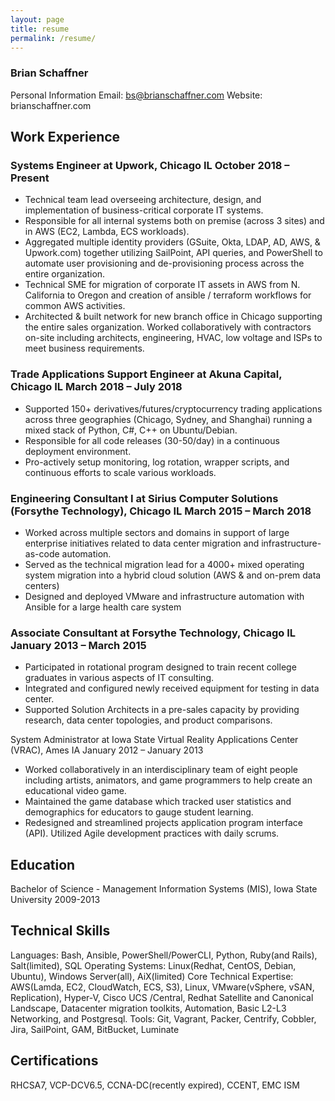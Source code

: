 ```yaml
---
layout: page
title: resume
permalink: /resume/
---
```


### Brian Schaffner
Personal Information
Email: bs@brianschaffner.com
Website: brianschaffner.com

## Work Experience
### Systems Engineer at Upwork, Chicago IL                                                                                               October 2018 – Present
- Technical team lead overseeing architecture, design, and implementation of business-critical corporate IT systems.
- Responsible for all internal systems both on premise (across 3 sites) and in AWS (EC2, Lambda, ECS workloads).
- Aggregated multiple identity providers (GSuite, Okta, LDAP, AD, AWS, & Upwork.com) together utilizing SailPoint, API queries, and PowerShell to automate user provisioning and de-provisioning process across the entire organization.
- Technical SME for migration of corporate IT assets in AWS from N. California to Oregon and creation of ansible / terraform workflows for common AWS activities.
- Architected & built network for new branch office in Chicago supporting the entire sales organization. Worked collaboratively with contractors on-site including architects, engineering, HVAC, low voltage and ISPs to meet business requirements.					                
### Trade Applications Support Engineer at Akuna Capital, Chicago IL                                                        March 2018 – July 2018
- Supported 150+ derivatives/futures/cryptocurrency trading applications across three geographies (Chicago, Sydney, and Shanghai) running a mixed stack of Python, C#, C++ on Ubuntu/Debian.
- Responsible for all code releases (30-50/day) in a continuous deployment environment.
- Pro-actively setup monitoring, log rotation, wrapper scripts, and continuous efforts to scale various workloads.

### Engineering Consultant I at Sirius Computer Solutions (Forsythe Technology), Chicago IL               March 2015 – March 2018
- Worked across multiple sectors and domains in support of large enterprise initiatives related to data center migration and infrastructure-as-code automation.
- Served as the technical migration lead for a 4000+ mixed operating system migration into a hybrid cloud solution (AWS & and on-prem data centers)
- Designed and deployed VMware and infrastructure automation with Ansible for a large health care system

### Associate Consultant at Forsythe Technology, Chicago IL                                          January 2013 – March 2015
- Participated in rotational program designed to train recent college graduates in various aspects of IT consulting.
- Integrated and configured newly received equipment for testing in data center.
- Supported Solution Architects in a pre-sales capacity by providing research, data center topologies, and product comparisons.

System Administrator at Iowa State Virtual Reality Applications Center (VRAC), Ames IA            January 2012 – January 2013
- Worked collaboratively in an interdisciplinary team of eight people including artists, animators, and game programmers to help create an educational video game.
- Maintained the game database which tracked user statistics and demographics for educators to gauge student learning.
- Redesigned and streamlined projects application program interface (API). Utilized Agile development practices with daily scrums.

## Education

Bachelor of Science - Management Information Systems (MIS), Iowa State University                                              2009-2013                                                                                    

## Technical Skills
Languages: Bash, Ansible, PowerShell/PowerCLI, Python, Ruby(and Rails), Salt(limited), SQL
Operating Systems: Linux(Redhat, CentOS, Debian, Ubuntu), Windows Server(all), AiX(limited)
Core Technical Expertise: AWS(Lamda, EC2, CloudWatch, ECS, S3), Linux, VMware(vSphere, vSAN, Replication), Hyper-V, Cisco UCS /Central, Redhat Satellite and Canonical Landscape, Datacenter migration toolkits, Automation, Basic L2-L3 Networking, and Postgresql.
Tools: Git, Vagrant, Packer, Centrify, Cobbler, Jira, SailPoint, GAM, BitBucket, Luminate

## Certifications
RHCSA7, VCP-DCV6.5, CCNA-DC(recently expired), CCENT, EMC ISM 
								                


